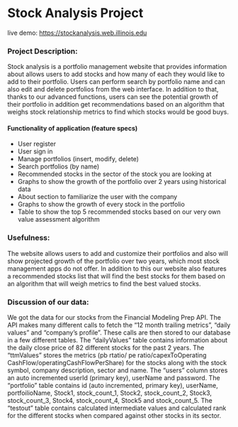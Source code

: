 # Stock Analysis Project

live demo: https://stockanalysis.web.illinois.edu

### Project Description:
Stock analysis is a portfolio management website that
provides information about allows users to add stocks and how many of each they would like
to add to their portfolio. Users can perform search by portfolio name and can also edit and
delete portfolios from the web interface. In addition to that, thanks to our advanced functions,
users can see the potential growth of their portfolio in addition get recommendations based on
an algorithm that weighs stock relationship metrics to find which stocks would be good buys.

#### Functionality of application (feature specs)

* User register
* User sign in
* Manage portfolios (insert, modify, delete)
* Search portfolios (by name)
* Recommended stocks in the sector of the stock you are looking at
* Graphs to show the growth of the portfolio over 2 years using historical data
* About section to familiarize the user with the company
* Graphs to show the growth of every stock in the portfolio
* Table to show the top 5 recommended stocks based on our very own value assessment
algorithm

### Usefulness:
The website allows users to add and customize their portfolios and also will show projected
growth of the portfolio over two years, which most stock management apps do not offer. In
addition to this our website also features a recommended stocks list that will find the best
stocks for them based on an algorithm that will weigh metrics to find the best valued stocks.

### Discussion of our data:
We got the data for our stocks from the Financial Modeling Prep API. The API makes many
different calls to fetch the “12 month trailing metrics”, “daily values” and “company’s
profile”. These calls are then stored to our database in a few different tables. The
“dailyValues” table contains information about the daily close price of 82 different stocks for
the past 2 years. The “ttmValues” stores the metrics (pb rtatio/ pe ratio/capexToOperating
CashFlow/operatingCashFlowPerShare) for the stocks along with the stock symbol, company
description, sector and name. The “users” column stores an auto incremented userId (primary
key), userName and password. The “portfolio” table contains id (auto incremented, primary
key), userName, portfoilioName, Stock1, stock_count_1, Stock2, stock_count_2, Stock3,
stock_count_3, Stock4, stock_count_4, Stock5 and stock_count_5. The “testout” table
contains calculated intermediate values and calculated rank for the different stocks when
compared against other stocks in its sector.
